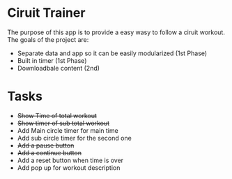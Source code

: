 Ciruit Trainer
===
The purpose of this app is to provide a easy wasy to follow a ciruit workout. The goals of the project are:

* Separate data and app so it can be easily modularized (1st Phase)
* Built in timer (1st Phase)
* Downloadbale content (2nd)

# Tasks

* ~~Show Time of total workout~~
* ~~Show timer of sub total workout~~
* Add Main circle timer for main time
* Add sub circle timer for the second one
* ~~Add a pause button~~
* ~~Add a continue button~~
* Add a reset button when time is over
* Add pop up for workout description

